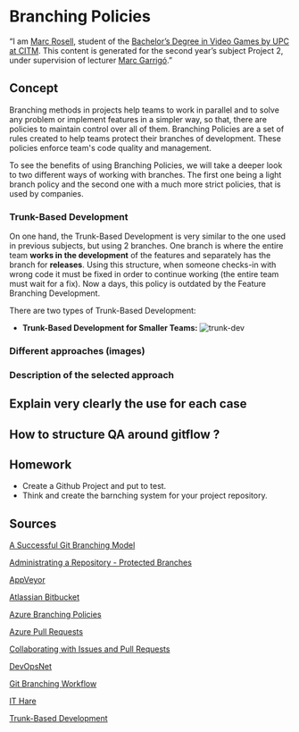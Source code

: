 # Branching Policies

“I am [Marc Rosell](https://www.linkedin.com/in/marc-rosell-hernandez-a19188150/), student of the [Bachelor’s Degree in Video Games by UPC at CITM](https://www.citm.upc.edu/ing/estudis/graus-videojocs/). This content is generated for the second year’s subject Project 2, under supervision of lecturer [Marc Garrigó](https://www.linkedin.com/in/mgarrigo/).”

## Concept

Branching methods in projects help teams to work in parallel and to solve any problem or implement features in a simpler way, so that, there are policies to maintain control over all of them.
Branching Policies are a set of rules created to help teams protect their branches of development. These policies enforce team's code quality and management. 

To see the benefits of using Branching Policies, we will take a deeper look to two different ways of working with branches. The first one being a light branch policy and the second one with a much more strict policies, that is used by companies.

### Trunk-Based Development
On one hand, the Trunk-Based Development is very similar to the one used in previous subjects, but using 2 branches. One branch is where the entire team **works in the development** of the features and separately has the branch for **releases**. Using this structure, when someone checks-in with wrong code it must be fixed in order to continue working (the entire team must wait for a fix). Now a days, this policy is outdated by the Feature Branching Development.

There are two types of Trunk-Based Development:
* **Trunk-Based Development for Smaller Teams:**
![trunk-dev](https://trunkbaseddevelopment.com/trunk1b.png)



### Different approaches (images)
### Description of the selected approach


## Explain very clearly the use for each case


## How to structure QA around gitflow ?


## Homework 
* Create a Github Project and put to test.
* Think and create the barnching system for your project repository.

## Sources
[A Successful Git Branching Model](https://nvie.com/posts/a-successful-git-branching-model/)

[Administrating a Repository - Protected Branches](https://help.github.com/en/github/administering-a-repository/about-protected-branches)

[AppVeyor](https://www.appveyor.com/docs/branches/)

[Atlassian Bitbucket](https://www.atlassian.com/git/tutorials/comparing-workflows)

[Azure Branching Policies](https://docs.microsoft.com/en-us/azure/devops/repos/git/branch-policies?view=azure-devops)

[Azure Pull Requests](https://docs.microsoft.com/en-us/azure/devops/repos/git/pull-requests?view=azure-devops&tabs=new-nav#complete-the-pull-request)

[Collaborating with Issues and Pull Requests](https://help.github.com/en/github/collaborating-with-issues-and-pull-requests)

[DevOpsNet](https://devopsnet.com/2012/11/01/exciting-branching/)

[Git Branching Workflow](https://git-scm.com/book/en/v2/Git-Branching-Branching-Workflows)

[IT Hare](http://ithare.com/version-control-branching-for-gamedev/)

[Trunk-Based Development](https://trunkbaseddevelopment.com/)
